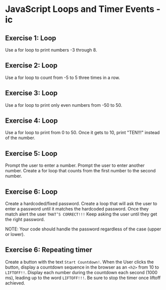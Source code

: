 # JavaScript Loops and Timer Events - ic

## Exercise 1: Loop

Use a for loop to print numbers -3 through 8.

## Exercise 2: Loop

Use a for loop to count from -5 to 5 three times in a row.

## Exercise 3: Loop

Use a for loop to print only even numbers from -50 to 50.

## Exercise 4: Loop

Use a for loop to print from 0 to 50. Once it gets to 10, print "TEN!!!" instead of the number.

## Exercise 5: Loop

Prompt the user to enter a number. Prompt the user to enter another number. Create a for loop that counts from the first number to the second number.

## Exercise 6: Loop

Create a hardcoded/fixed password. Create a loop that will ask the user to enter a password until it matches the hardcoded password. Once they match alert the user `THAT’S CORRECT!!!` Keep asking the user until they get the right password.

NOTE: Your code should handle the password regardless of the case (upper or lower).

## Exercise 6: Repeating timer

Create a button with the text `Start Countdown!`. When the User clicks the button, display a countdown sequence in the browser as an `<h2>` from 10 to `LIFTOFF!!`. Display each number during the countdown each second (1000 ms), leading up to the word `LIFTOFF!!!`. Be sure to stop the timer once liftoff achieved.
